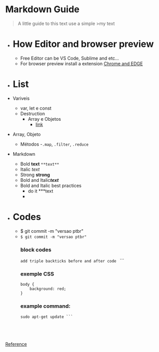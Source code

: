 # Markdown Guide

> A little guide to this text use a simple >my text


- # How Editor and browser preview
    - Free Editor can be VS Code, Sublime and etc...
    - For browser preview install a extension [Chrome and EDGE](https://chrome.google.com/webstore/detail/markdown-viewer/ckkdlimhmcjmikdlpkmbgfkaikojcbjk)

- # List
- Variveis
    - var, let e const
    - Destruction
        - Array e Objetos
            - [link](http://linkhere.com)


- Array, Objeto
    - Métodos
        -`.map`, `.filter`, `.reduce`

- Markdown

    - Bold **text** `**text**`
    - Italic *text*
    - Strong __strong__
    - Bold and Italic***text***
    - Bold and Italic best practices
        - do it ***text
        - 
- # Codes
    - $ git commit -m "versao ptbr"
    - `$ git commit -m "versao ptbr"`
        ### block codes
        ```add triple backticks before and after code ``` ```
        ### exemple CSS
        ```
        body {
            background: red;
        }
        ```
        ### example command:
        ``` 
        sudo apt-get update ```
        




[Reference](https://www.markdownguide.org/basic-syntax/)